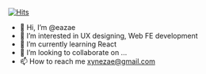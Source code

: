 [![Hits](https://hits.seeyoufarm.com/api/count/incr/badge.svg?url=https%3A%2F%2Fgithub.com%2Feazae&count_bg=%23D76A6A&title_bg=%234D4D4D&icon=tinder.svg&icon_color=%23E16161&title=Hits&edge_flat=false)](https://www.github.com/eazae)
- 👋 Hi, I’m @eazae
- 👀 I’m interested in UX designing, Web FE development
- 🌱 I’m currently learning React
- 💞️ I’m looking to collaborate on ...
- 📫 How to reach me xynezae@gmail.com

<!---
eazae/eazae is a ✨ special ✨ repository because its `README.md` (this file) appears on your GitHub profile.
You can click the Preview link to take a look at your changes.
--->
